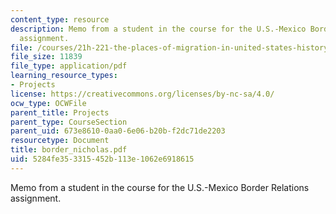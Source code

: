 ```yaml
---
content_type: resource
description: Memo from a student in the course for the U.S.-Mexico Border Relations
  assignment.
file: /courses/21h-221-the-places-of-migration-in-united-states-history-fall-2006/5284fe353315452b113e1062e6918615_border_nicholas.pdf
file_size: 11839
file_type: application/pdf
learning_resource_types:
- Projects
license: https://creativecommons.org/licenses/by-nc-sa/4.0/
ocw_type: OCWFile
parent_title: Projects
parent_type: CourseSection
parent_uid: 673e8610-0aa0-6e06-b20b-f2dc71de2203
resourcetype: Document
title: border_nicholas.pdf
uid: 5284fe35-3315-452b-113e-1062e6918615
---
```

Memo from a student in the course for the U.S.-Mexico Border Relations assignment.